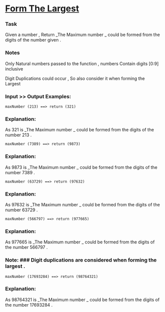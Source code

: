 # [Form The Largest](https://www.codewars.com/kata/5a4ea304b3bfa89a9900008e) #

### Task ###

Given a number , Return _The Maximum number _ could be formed from the digits of the number given .

### Notes ###

Only Natural numbers passed to the function , numbers Contain digits [0:9] inclusive

Digit Duplications could occur , So also consider it when forming the Largest

### Input >> Output Examples: ###

    maxNumber (213) ==> return (321)

### Explanation: ###

As 321 is _The Maximum number _ could be formed from the digits of the number 213 .

    maxNumber (7389) ==> return (9873)

### Explanation: ###

As 9873 is _The Maximum number _ could be formed from the digits of the number 7389 .

    maxNumber (63729) ==> return (97632)

### Explanation: ###

As 97632 is _The Maximum number _ could be formed from the digits of the number 63729 .

    maxNumber (566797) ==> return (977665)

### Explanation: ###

As 977665 is _The Maximum number _ could be formed from the digits of the number 566797 .

### Note: ### Digit duplications are considered when forming the largest .

    maxNumber (17693284) ==> return (98764321)

### Explanation: ###

As 98764321 is _The Maximum number _ could be formed from the digits of the number 17693284 .
